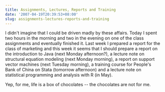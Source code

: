 ```yaml
---
title: Assignments, Lectures, Reports and Training
date: '2007-04-19T20:39:53+08:00'
slug: assignments-lectures-reports-and-training
---
```


I didn't imagine that I could be driven madly by these affairs. Today I spent two hours in the morning and two in the evening on one of the class assignments and eventually finished it. Last week I prepared a report for the class of marketing and this week it seems that I should prepare a report on the introduction to Java (next Monday afternoon?), a lecture note on structural equation modeling (next Monday morning), a report on support vector machines (next Tuesday morning), a training course for People's Bank of China on Stata (tomorrow afternoon) and a lecture note on statistical programming and analysis with R (in May).

Yep, for me, life is a box of chocolates -- the chocolates are not for me.  
